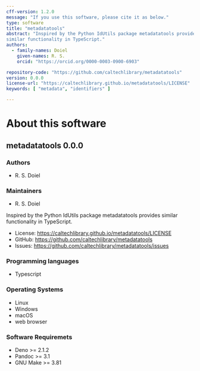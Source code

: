 ```yaml
---
cff-version: 1.2.0
message: "If you use this software, please cite it as below."
type: software
title: "metadatatools"
abstract: "Inspired by the Python IdUtils package metadatatools provides
similar functionality in TypeScript."
authors:
  - family-names: Doiel
    given-names: R. S.
    orcid: "https://orcid.org/0000-0003-0900-6903"

repository-code: "https://github.com/caltechlibrary/metadatatools"
version: 0.0.0
license-url: "https://caltechlibrary.github.io/metadatatools/LICENSE"
keywords: [ "metadata", "identifiers" ]

---
```


About this software
===================

## metadatatools 0.0.0

### Authors

- R. S. Doiel


### Maintainers

- R. S. Doiel

Inspired by the Python IdUtils package metadatatools provides similar
functionality in TypeScript.

- License: <https://caltechlibrary.github.io/metadatatools/LICENSE>
- GitHub: <https://github.com/caltechlibrary/metadatatools>
- Issues: <https://github.com/caltechlibrary/metadatatools/issues>


### Programming languages

- Typescript

### Operating Systems

- Linux
- Windows
- macOS
- web browser

### Software Requiremets

- Deno &gt;= 2.1.2
- Pandoc &gt;= 3.1
- GNU Make &gt;= 3.81
